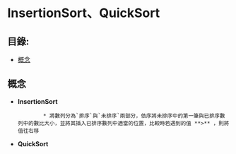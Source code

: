 InsertionSort、QuickSort
=============

目錄:
--------
* [概念](#概念)


概念
-----
* **InsertionSort**
              
              * 將數列分為`排序`與`未排序`兩部分，依序將未排序中的第一筆與已排序數列中的數比大小，並將其插入已排序數列中適當的位置，比較時若遇到的值 **>** ，則將值往右移


* **QuickSort**
